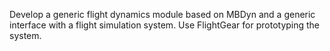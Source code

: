 Develop a generic flight dynamics module based on MBDyn and a generic interface with a flight simulation system. Use FlightGear for prototyping the system.
